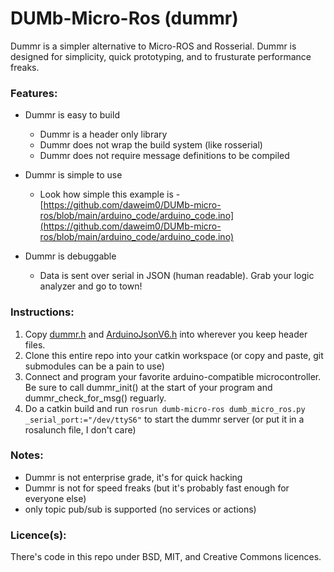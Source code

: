# DUMb-Micro-Ros (dummr)

Dummr is a simpler alternative to Micro-ROS and Rosserial. Dummr is designed for simplicity, quick prototyping, and to frusturate performance freaks.

### Features:
* Dummr is easy to build
    * Dummr is a header only library
    * Dummr does not wrap the build system (like rosserial)
    * Dummr does not require message definitions to be compiled

* Dummr is simple to use
    * Look how simple this example is - [https://github.com/daweim0/DUMb-micro-ros/blob/main/arduino_code/arduino_code.ino](https://github.com/daweim0/DUMb-micro-ros/blob/main/arduino_code/arduino_code.ino)

* Dummr is debuggable
    * Data is sent over serial in JSON (human readable). Grab your logic analyzer and go to town!


### Instructions:

1. Copy [dummr.h](https://github.com/daweim0/DUMb-micro-ros/blob/main/arduino_code/dummr.h) and [ArduinoJsonV6.h](https://github.com/daweim0/DUMb-micro-ros/blob/main/arduino_code/ArduinoJsonv6.h) into wherever you keep header files.
2. Clone this entire repo into your catkin workspace (or copy and paste, git submodules can be a pain to use)
4. Connect and program your favorite arduino-compatible microcontroller. Be sure to call dummr_init() at the start of your program and dummr_check_for_msg() reguarly.
3. Do a catkin build and run `rosrun dumb-micro-ros dumb_micro_ros.py _serial_port:="/dev/ttyS6"` to start the dummr server (or put it in a rosalunch file, I don't care)


### Notes:
* Dummr is not enterprise grade, it's for quick hacking
* Dummr is not for speed freaks (but it's probably fast enough for everyone else)
* only topic pub/sub is supported (no services or actions)

### Licence(s):
There's code in this repo under BSD, MIT, and Creative Commons licences.
